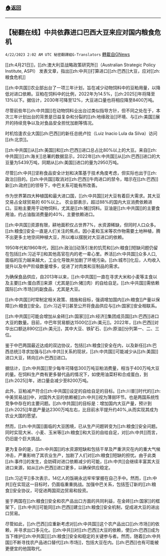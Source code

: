###  [:house:返回](README.md)
---


## 【秘翻在线】中共依靠进口巴西大豆来应对国内粮食危机
`4/22/2023 2:02 AM UTC 秘密翻譯組G-Translators` [轉載自GNews](https://gnews.org/articles/1245785)

[[zh:4月21日]]，[[zh:澳大利亚战略政策研究所]]（Australian Strategic Policy Institute, ASPI） 发表文章，指出[[zh:中共]]打算进口[[zh:巴西]]大豆，应对[[zh:粮食危机]]

[[zh:中共国]]农业部出台了一项三年计划，旨在减少动物饲料中的豆粕用量，以降低对进口依赖。豆粕在饲料中的比例，2022年为14.5%，[[zh:2025]]年将降至13%以下。据估计，2030年可降至12%，大豆进口量也将相应降至8400万吨。

尽管前些年[[zh:中共国]]在动物饲料业出台过类似指导方针，但不同之处在于，本次三年计划出台的背景是日益复杂和分裂的[[zh:地缘政治]]环境、与[[zh:美国]]展开的持续竞争以及对食品安全担忧加剧等情况。

时机恰逢农业大国[[zh:巴西]]的新任总统卢拉（Luiz Inacio Lula da Silva）访问[[zh:北京]]。

[[zh:中共国]]从[[zh:美国]]和[[zh:巴西]]进口总占比80%以上的大豆。来自[[zh:中共国]][[zh:海关]]总署的数据显示，2022年[[zh:中共国]]从[[zh:巴西]]进口的大豆量为5439万吨，同期从[[zh:美国]]进口的量为2950万吨。

尽管[[zh:中共]]坚称食品安全计划和决策基于技术角度考虑，但实际也出于[[zh:政治]]目的。[[zh:中共国]]取消对[[zh:巴西]]牛肉进口的禁令，暗示在[[zh:巴西]]新[[zh:政府]]的领导下，中巴关系可能有所改善。

作为世界第四大种植国和最大进口国，[[zh:中共国]]对大豆有着巨大需求。其大豆交易占全球贸易的 60%以上。 农业部表示，超过88%的国内大豆消费依赖进口。豆粕主要用于动物饲料，尤其是[[zh:猪]]饲料。豆油是[[zh:中共国]]的主要食用油，约占油脂消费量的40%，主要依赖进口。

[[zh:中共国]]资源有限，耕地面积仅占世界7%，水资源稀缺，但同时人口众多。[[zh:粮食]]安全一直是人们关注的焦点。因小麦和玉米等农作物需要土地种植，腾不出更多土地空间种植大豆，所以难以摆脱对大豆进口的依赖。

1950年代和1960年代，因[[zh:政治]]动荡引发的饥荒和[[zh:粮食]]短缺问题仍留在包括[[zh:习近平]]和其他高官在内的老一辈心里。养活[[zh:中共国]]众多人口,面临的压力越来越大，工业化导致并加剧了环境污染。[[zh:城市]]化后，人均收入提升以及中产阶级数量增多，促进了对肉类和豆制品的需求。

为确保食品供应，自2013年以来，[[zh:中共国]]一直在寻求大米和小麦等主食以及主要[[zh:蛋白质]]来源（尤其是[[zh:猪]]肉）的自给自足。[[zh:中共国]]需依赖国际[[zh:市场]]的副食品，尤其是大豆。

[[zh:中共国]]时常制定相关政策、措施和目标，强调增加国内[[zh:粮食]]产量以保障[[zh:粮食]]安全。[[zh:习近平]]甚至公开将食品供应与[[zh:国家]]安全相联系。

[[zh:中共国]]可能会增加从金砖[[zh:国家]][[zh:经济]]集团成员国[[zh:巴西]]进口大豆的数量。目前，中巴年贸易额达1500亿[[zh:美元]]。2022年，[[zh:巴西]]对华出口额达890亿[[zh:美元]]，其中大豆、铁矿石、[[zh:原油]]分列第一、二、三位。

鉴于中巴两国最近达成的双边协议，包括[[zh:粮食]]安全在内，以及新任[[zh:巴西总统]]寻求加强与[[zh:中共]]关系的现状，[[zh:中共国]]可能减少从[[zh:美国]]进口大豆，转向[[zh:巴西]]进口。

据估计，[[zh:中共国]]至少每年可降低300万吨豆粕消费量，相当于400万吨大豆的量。在饲料生产商有更多替代品的情况下，如使用油菜籽和合成蛋白，到[[zh:2025]]年，进口量会减少至8200万吨。

此外，豆粕减产符合[[zh:中共国]]设定的自给自足的目标。[[zh:川普]]时代的[[zh:中美贸易战]]中，对国外大豆的依赖被[[zh:中共]]视为薄弱环节。也是两国系统性竞争中存在的主要问题。[[zh:中共国]]的目标是：增加国内大豆产量，预计到[[zh:2025]]年底产量达2300万吨左右，比目前水平提升约40%,从而实现其成为农业大国的愿望。

然而，[[zh:中共国]]面临的大豆困境，已从生产问题转变为[[zh:粮食]]安全问题。同时实现大米、小麦、玉米等[[zh:粮食]]和大豆的自给自足，对[[zh:中共]]而言，仍旧是个巨大挑战。

更为复杂的是，[[zh:中共国]]的水资源短缺和包括干旱及严重洪灾在内的重大气候冲击，严重影响了其农业生产，加剧了人们对[[zh:粮食]]短缺的担忧。由于此类[[zh:事件]]的发生，会妨碍对进口依赖减少的可能，[[zh:中共]]会继续丰富其大豆进口来源，如从[[zh:巴西]]进口更多，以确保供应稳定。

[[zh:习近平]]多次表示，14亿人的饭碗永远牢牢掌握在自己手中。然而，[[zh:中共]]在实现这一目标时，仍面临重重挑战。加强中巴关系，包括签订新的[[zh:粮食]]安全协议，可促进两国双边贸易和投资。

鉴于两国在[[zh:粮食]]安全和农产品出口方面的共同利益，在金砖[[zh:国家]]的框架下，[[zh:中共]]可能同[[zh:巴西]]建立[[zh:粮食]]安全机制，促成进大豆的进出口贸易。

尽管如此，[[zh:巴西]]应重新考虑对[[zh:中共国]]这个农产品出口[[zh:市场]]的依赖，并寻求出口多元化。[[zh:中共]]对[[zh:巴西]]大豆的依赖，使[[zh:巴西]]成为当下维护[[zh:中共国]][[zh:粮食]]安全和稳定的关键参与者。然而，随着[[zh:中共国]]不断寻找农产品进口替代[[zh:市场]]，包括大豆在内。[[zh:巴西]]也有可能被更便宜的他国取代。
